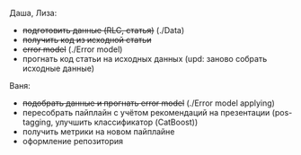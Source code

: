 Даша, Лиза:
- ~~подготовить данные (RLC, статья)~~ (./Data)
- ~~получить код из исходной статьи~~
- ~~error model~~ (./Error model)
- прогнать код статьи на исходных данных (upd: заново собрать исходные данные)

Ваня:
- ~~подобрать данные и прогнать error model~~ (./Error model applying)
- пересобрать пайплайн с учётом рекомендаций на презентации (pos-tagging, улучшить классификатор (CatBoost))
- получить метрики на новом пайплайне
- оформление репозитория